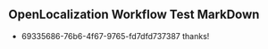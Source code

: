 ## OpenLocalization Workflow Test MarkDown
* 69335686-76b6-4f67-9765-fd7dfd737387 thanks!

<!--HONumber=Jul16_HO4-->


